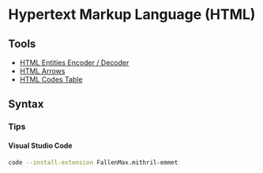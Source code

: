 # Hypertext Markup Language (HTML)

## Tools

- [HTML Entities Encoder / Decoder](https://www.web2generators.com/html-based-tools/online-html-entities-encoder-and-decoder)
- [HTML Arrows](https://www.toptal.com/designers/htmlarrows/)
- [HTML Codes Table](https://www.ascii.cl/htmlcodes.htm)

## Syntax

### Tips

#### Visual Studio Code

```sh
code --install-extension FallenMax.mithril-emmet
```
